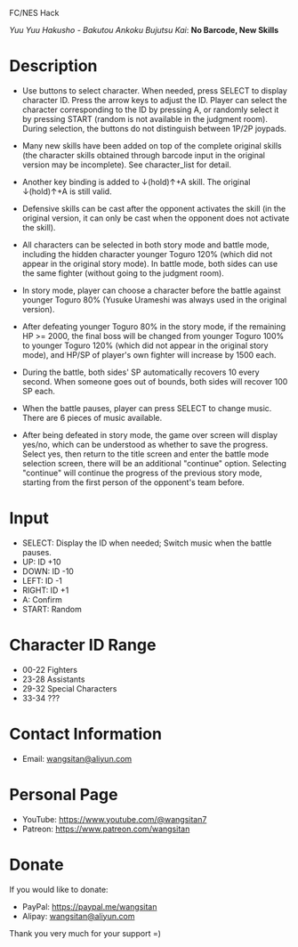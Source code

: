 

FC/NES Hack

_Yuu Yuu Hakusho - Bakutou Ankoku Bujutsu Kai_: **No Barcode, New Skills**



# Description

- Use buttons to select character. When needed, press SELECT to display character ID. Press the arrow keys to adjust the ID. Player can select the character corresponding to the ID by pressing A, or randomly select it by pressing START (random is not available in the judgment room). During selection, the buttons do not distinguish between 1P/2P joypads.

- Many new skills have been added on top of the complete original skills (the character skills obtained through barcode input in the original version may be incomplete). See character_list for detail.

- Another key binding is added to ↓(hold)↑+A skill. The original ↓(hold)↑+A is still valid.

- Defensive skills can be cast after the opponent activates the skill (in the original version, it can only be cast when the opponent does not activate the skill).

- All characters can be selected in both story mode and battle mode, including the hidden character younger Toguro 120% (which did not appear in the original story mode). In battle mode, both sides can use the same fighter (without going to the judgment room).

- In story mode, player can choose a character before the battle against younger Toguro 80% (Yusuke Urameshi was always used in the original version).

- After defeating younger Toguro 80% in the story mode, if the remaining HP >= 2000, the final boss will be changed from younger Toguro 100% to younger Toguro 120% (which did not appear in the original story mode), and HP/SP of player's own fighter will increase by 1500 each.

- During the battle, both sides' SP automatically recovers 10 every second. When someone goes out of bounds, both sides will recover 100 SP each.

- When the battle pauses, player can press SELECT to change music. There are 6 pieces of music available.

- After being defeated in story mode, the game over screen will display yes/no, which can be understood as whether to save the progress. Select yes, then return to the title screen and enter the battle mode selection screen, there will be an additional "continue" option. Selecting "continue" will continue the progress of the previous story mode, starting from the first person of the opponent's team before.




# Input

- SELECT:   Display the ID when needed; Switch music when the battle pauses.
- UP:       ID +10
- DOWN:     ID -10
- LEFT:     ID -1
- RIGHT:    ID +1
- A:        Confirm
- START:    Random




# Character ID Range

- 00-22     Fighters
- 23-28     Assistants
- 29-32     Special Characters
- 33-34     ???




# Contact Information

- Email: wangsitan@aliyun.com



# Personal Page

- YouTube: https://www.youtube.com/@wangsitan7
- Patreon: https://www.patreon.com/wangsitan



# Donate

If you would like to donate:
- PayPal: https://paypal.me/wangsitan
- Alipay: wangsitan@aliyun.com

Thank you very much for your support =)

